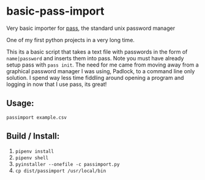 # basic-pass-import
Very basic importer for [pass](https://www.passwordstore.org/), the standard unix password manager

One of my first python projects in a very long time. 

This its a basic script that takes a text file with passwords in the form of `name|password` and inserts them into pass. Note you must have already setup pass with `pass init`. The need for me came from moving away from a graphical password manager I was using, Padlock, to a command line only solution. I spend way less time fiddling around opening a program and logging in now that I use pass, its great! 

## Usage: 
`passimport example.csv`

## Build / Install:
1. `pipenv install`
1. `pipenv shell`
1. `pyinstaller --onefile -c passimport.py`
1. `cp dist/passimport /usr/local/bin`
